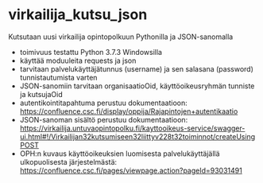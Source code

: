 # virkailija_kutsu_json
Kutsutaan uusi virkailija opintopolkuun Pythonilla ja JSON-sanomalla

- toimivuus testattu Python 3.7.3 Windowsilla
- käyttää moduuleita requests ja json
- tarvitaan palvelukäyttäjätunnus (username) ja sen salasana (password) tunnistautumista varten
- JSON-sanomiin tarvitaan organisaatioOid, käyttöoikeusryhmän tunniste ja kutsujaOid
- autentikointitapahtuma perustuu dokumentaatioon: https://confluence.csc.fi/display/oppija/Rajapintojen+autentikaatio
- JSON-sanoman sisältö perustuu dokumentaatioon: https://virkailija.untuvaopintopolku.fi/kayttooikeus-service/swagger-ui.html#!/Virkailijan32kutsumiseen32liittyv228t32toiminnot/createUsingPOST
- OPH:n kuvaus käyttöoikeuksien luomisesta palvelukäyttäjällä ulkopuolisesta järjestelmästä: https://confluence.csc.fi/pages/viewpage.action?pageId=93031491
